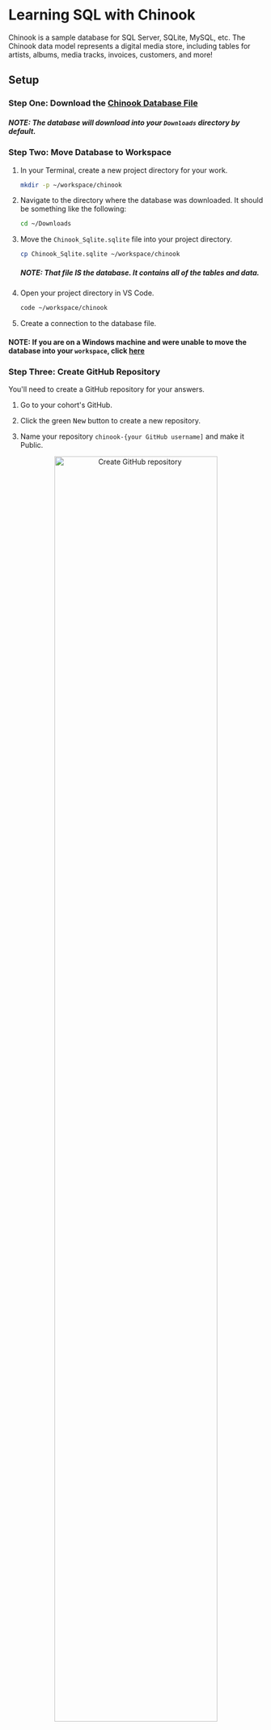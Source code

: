 # Learning SQL with Chinook

Chinook is a sample database for SQL Server, SQLite, MySQL, etc. The Chinook data model represents a digital media store, including tables for artists, albums, media tracks, invoices, customers, and more!

## Setup

### Step One: Download the [Chinook Database File](https://github.com/lerocha/chinook-database/blob/master/ChinookDatabase/DataSources/Chinook_Sqlite.sqlite?raw=true)

##### *NOTE: The database will download into your* `Downloads` *directory by default.*

### Step Two: Move Database to Workspace

1. In your Terminal, create a new project directory for your work.

    ```sh
    mkdir -p ~/workspace/chinook
    ```

1. Navigate to the directory where the database was downloaded. It should be something like the following:

    ```sh
    cd ~/Downloads
    ```

1. Move the `Chinook_Sqlite.sqlite` file into your project directory.

    ```sh
    cp Chinook_Sqlite.sqlite ~/workspace/chinook
    ```

    ##### *NOTE: That file* IS *the database. It contains all of the tables and data.*

1. Open your project directory in VS Code.

    ```sh
    code ~/workspace/chinook
    ```

1. Create a connection to the database file.

#### NOTE: If you are on a Windows machine and were unable to move the database into your `workspace`, click [here](./CHINOOK_WINDOWS_MOVE_DB.md)

### Step Three: Create GitHub Repository

You'll need to create a GitHub repository for your answers.

1. Go to your cohort's GitHub.

1. Click the green <kbd>New</kbd> button to create a new repository.

1. Name your repository `chinook-{your GitHub username]` and make it Public.

<center><img src="./images/create_github_repo.gif" alt="Create GitHub repository" style="width: 80%;"/></center>

### Step Four: Create an Entity Relationship Diagram

Create an ERD of the Chinook database with [dbdiagram.io](https://dbdiagram.io/).

##### *NOTE: Make sure to label primary keys, foreign keys, and indicate the type of relationship (one to one, one to many, many to many, etc) for each relationship.*

### Step Five: Complete the Exercises

For each of the following exercises...

1. Create the specified file.

1. Write the query for that problem in that file. (*Yes, even the ones that are expressed in the form of questions.*)

1. When you believe you have it solved, add/commit/push to GitHub.

##### *NOTE: Everything from class and the [Sqlite Documentation](http://www.sqlite.org/) is fair game.*

## Exercises

1. `non_usa_customers.sql`:
    * Provide a query showing Customers who are ***not*** in the US. The resultant table should include:
        * Customer's full name
        * Customer Id,
        * Customer's country

1. `brazil_customers.sql`:
    * Provide a query ***only*** showing the Customers from Brazil.

1. `brazil_customers_invoices.sql`:
    * Provide a query showing the Invoices of Customers who are from Brazil. The resultant table should include:
        * Customer's full name
        * Invoice Id,
        * Date of the invoice
        * Billing country

1. `sales_agents.sql`:
    * Provide a query showing ***only*** the Employees who are "Sales Agents".

1. `unique_invoice_countries.sql`:
    * Provide a query showing a unique (*distinct*) list of billing countries from the Invoice table.

1. `sales_agent_invoices.sql`:
    * Provide a query that shows the invoices associated with each sales agent. The resultant table should include:
        * Sales Agent's full name
        * Invoice ID

1. `invoice_totals.sql`:
    * Provide a query that shows the customers and employees associated with each invoice. The resultant table should include:
        * Invoice Total
        * Customer Name
        * Customer Country
        * Sale Agent full name

1. `total_invoices_{year}.sql`:
    * How many Invoices were there in 2009 and 2011?

    > **HINT:** [COUNT](https://www.sqlitetutorial.net/sqlite-count-function/)

1. `total_sales_{year}.sql`:
    * What are the respective total sales for each of those years?

    > **HINT:** [SUM](https://www.sqlitetutorial.net/sqlite-sum/)

1. `invoice_37_line_item_count.sql`:
    * Looking at the InvoiceLine table, provide a query that COUNTs the number of line items for Invoice ID 37.

1. `line_items_per_invoice.sql`:
    * Looking at the InvoiceLine table, provide a query that COUNTs the number of line items for each Invoice.

    > **HINT:** [GROUP BY](http://www.sqlite.org/lang_select.html#resultset)

1. `line_item_track.sql`:
    * Provide a query that shows each Invoice line item, with the name of the track that was purchased.

1. `line_item_track_artist.sql`:
    * Provide a query that shows each Invoice line item, with the name of the track that was purchase, and the name of the artist.

1. `country_invoices.sql`:
    * Provide a query that shows the total number of invoices per country.

    > **HINT:** [GROUP BY](http://www.sqlite.org/lang_select.html#resultset)

1. `playlists_track_count.sql`:
    * Provide a query that shows the total number of tracks in each playlist. The resultant table should include:
        * Playlist name
        * Total number of tracks on each playlist

1. `tracks_no_id.sql`:
    * Provide a query that shows all the Tracks, but displays ***no IDs***. The resultant table should include:
        * Album name
        * Media type
        * Genre

1. `invoices_line_item_count.sql`:
    * Provide a query that shows all Invoices. The resultant table should include:
        * InvoiceId
        * The total number of line items on each invoice

1. `sales_agent_total_sales.sql`:
    * Provide a query that shows total sales made by each sales agent. The resultant table should include:
        * Employee full name
        * Total sales for each employee (all time)

1. `top_2009_agent.sql`: Which sales agent made the most in sales in 2009?

    > **HINT:** Use the [MAX](https://www.sqlite.org/lang_aggfunc.html#maxggunc) function on a [subquery](http://beginner-sql-tutorial.com/sql-subquery.htm).

1. `top_agent.sql`:
    * Which sales agent made the most in sales over all?

1. `sales_agent_customer_count.sql`:
    * Provide a query that shows how many customers are assigned to each employee. The resultant table should include:
        * Employee full name
        * Total number of customers assigned to each employee (even if it's zero)

1. `sales_per_country.sql`:
    * Provide a query that shows the total sales per country.

1. `top_country.sql`:
    * Which country's customers spent the most?

    > **HINT:** Use the [MAX](https://www.sqlite.org/lang_aggfunc.html#maxggunc) function on a [subquery](http://beginner-sql-tutorial.com/sql-subquery.htm).
    
1. `top_2013_track.sql`:
    * Provide a query that shows the most purchased track(s) of 2013.

1. `top_5_tracks.sql`:
    * Provide a query that shows the top 5 most purchased tracks over all.

1. `top_3_artists.sql`:
    * Provide a query that shows the top 3 best selling artists.

1. `top_media_type.sql`:
    * Provide a query that shows the most purchased Media Type.
